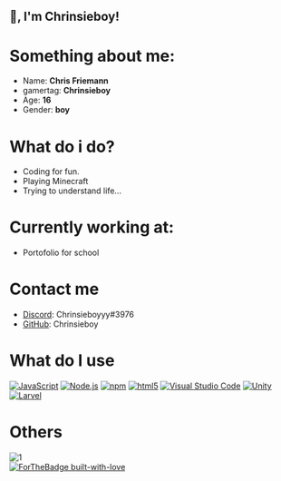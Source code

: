 ## 👋, I'm Chrinsieboy!

# Something about me:
- Name: **Chris Friemann**
- gamertag: **Chrinsieboy**
- Age: **16**
- Gender: **boy**

# What do i do?
- Coding for fun.
- Playing Minecraft
- Trying to understand life...

# Currently working at:
- Portofolio for school

# Contact me 
- [Discord](https://discord.com/): Chrinsieboyyy#3976
- [GitHub](https://github.com/Chrinsieboy): Chrinsieboy

# What do I use
[<img alt="JavaScript" src="https://img.shields.io/badge/-JavaScript-edb200?style=flat-square&logo=javascript&logoColor=white" />](https://developer.mozilla.org/en-US/docs/Web/JavaScript) [<img alt="Node.js" src="https://img.shields.io/badge/-Node.js-43853d?style=flat-square&logo=Node.js&logoColor=white" />](https://nodejs.org) [<img alt="npm" src="https://img.shields.io/badge/-NPM-CB3837?style=flat-square&logo=npm&logoColor=white" />](https://npmjs.com) [<img alt="html5" src="https://img.shields.io/badge/-HTML5-E34F26?style=flat-square&logo=html5&logoColor=white" />](https://developer.mozilla.org/en-US/docs/Web/Guide/HTML/HTML5) [<img alt="Visual Studio Code" src="https://img.shields.io/badge/-Visual Studio Code-007ACC?style=flat-square&logo=visual-studio-code&logoColor=white" />](https://code.visualstudio.com/) [![Unity](https://img.shields.io/badge/Unity-57b9d3.svg?style=flat&logo=unity)](https://unity3d.com) [![Larvel](https://img.shields.io/badge/laravel-000000.svg?style=flat&logo=laravel)](https://laravel.com)

# Others
![1](https://github-readme-stats.vercel.app/api/top-langs/?username=Chrinsieboy&theme=blue-green)<br>
[![ForTheBadge built-with-love](http://ForTheBadge.com/images/badges/built-with-love.svg)](https://GitHub.com/Chrinsieboy/)
